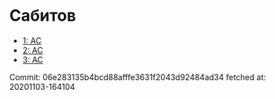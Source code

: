 # Сабитов
- [1: AC](1.md)
- [2: AC](2.md)
- [3: AC](3.md)

Commit: 06e283135b4bcd88afffe3631f2043d92484ad34
 fetched at: 20201103-164104
